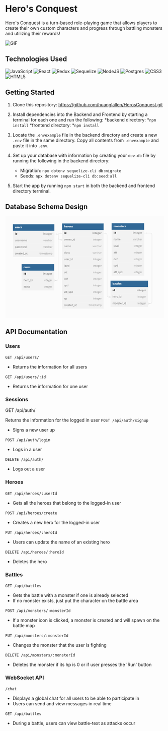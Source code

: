 # Hero's Conquest
Hero's Conquest is a turn-based role-playing game that allows players to create their own custom characters and progress through battling monsters and utilizing their rewards!

![GIF](https://media.giphy.com/media/OxdLWb9KBLeZLdbaPi/giphy.gif)


## Technologies Used
![JavaScript](https://img.shields.io/badge/javascript-%23323330.svg?style=for-the-badge&logo=javascript&logoColor=%23F7DF1E) 
![React](https://img.shields.io/badge/react-%2320232a.svg?style=for-the-badge&logo=react&logoColor=%2361DAFB) 
![Redux](https://img.shields.io/badge/redux-%23593d88.svg?style=for-the-badge&logo=redux&logoColor=white) 
![Sequelize](https://img.shields.io/badge/Sequelize-52B0E7?style=for-the-badge&logo=Sequelize&logoColor=white) 
![NodeJS](https://img.shields.io/badge/node.js-6DA55F?style=for-the-badge&logo=node.js&logoColor=white)
![Postgres](https://img.shields.io/badge/postgres-%23316192.svg?style=for-the-badge&logo=postgresql&logoColor=white)
![CSS3](https://img.shields.io/badge/css3-%231572B6.svg?style=for-the-badge&logo=css3&logoColor=white)
![HTML5](https://img.shields.io/badge/html5-%23E34F26.svg?style=for-the-badge&logo=html5&logoColor=white)

## Getting Started
1. Clone this repository: https://github.com/huanglallen/HerosConquest.git

2. Install dependencies into the Backend and Frontend by starting a terminal for each one and run the following:
   *backend directory:
       *`npm install`
   *frontend directory:
       *`npm install`
3. Locate the `.envexample` file in the backend directory and create a new `.env` file in the same directory. Copy all contents from `.envexample` and paste it into `.env`.

4. Set up your database with information by creating your `dev.db` file by running the following in the backend directory:
   * Migration: `npx dotenv sequelize-cli db:migrate`
   * Seeds: `npx dotenv sequelize-cli db:seed:all`
  
5. Start the app by running `npm start` in both the backend and frontend directory terminal.

## Database Schema Design

![db-schema]

[db-schema]: ./images/db.png

## API Documentation
### Users
`GET /api/users/`
* Returns the information for all users

`GET /api/users/:id`
* Returns the information for one user

### Sessions
GET /api/auth/

Returns the information for the logged in user
`POST /api/auth/signup`
* Signs a new user up

`POST /api/auth/login`
* Logs in a user

`DELETE /api/auth/`
* Logs out a user


### Heroes
`GET /api/heroes/:userId`
* Gets all the heroes that belong to the logged-in user

`POST /api/heroes/create`
* Creates a new hero for the logged-in user

`PUT /api/heroes/:heroId`
* Users can update the name of an existing hero

`DELETE /api/heroes/:heroId`
* Deletes the hero

### Battles
`GET /api/battles`
* Gets the battle with a monster if one is already selected
* If no monster exists, just put the character on the battle area

`POST /api/monsters/:monsterId`
* If a monster icon is clicked, a monster is created and will spawn on the battle map

`PUT /api/monsters/:monsterId`
* Changes the monster that the user is fighting

`DELETE /api/monsters/:monsterId`
* Deletes the monster if its hp is 0 or if user presses the 'Run' button

### WebSocket API
`/chat`
* Displays a global chat for all users to be able to participate in
* Users can send and view messages in real time

`GET /api/battles`
* During a battle, users can view battle-text as attacks occur

